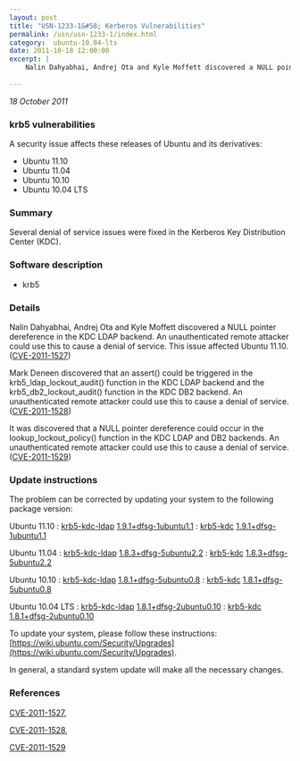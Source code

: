 ```yaml
---
layout: post
title: "USN-1233-1&#58; Kerberos Vulnerabilities"
permalink: /usn/usn-1233-1/index.html
category:  ubuntu-10.04-lts
date: 2011-10-18 12:00:00
excerpt: |
    Nalin Dahyabhai, Andrej Ota and Kyle Moffett discovered a NULL pointer dereference in the KDC LDAP backend. An unauthenticated remote attacker could use this to cause a denial of service. This issue affected Ubuntu 11.10. ([CVE-2011-1527](http://people.ubuntu.com/~ubuntu-security/cve/CVE-2011-1527))
    
--- 
```

 
 

*18 October 2011*

### krb5 vulnerabilities

A security issue affects these releases of Ubuntu and its derivatives:

* Ubuntu 11.10
* Ubuntu 11.04
* Ubuntu 10.10
* Ubuntu 10.04 LTS

### Summary

Several denial of service issues were fixed in the Kerberos Key Distribution Center (KDC).

### Software description

* krb5 

### Details

Nalin Dahyabhai, Andrej Ota and Kyle Moffett discovered a NULL pointer dereference in the KDC LDAP backend. An unauthenticated remote attacker could use this to cause a denial of service. This issue affected Ubuntu 11.10. ([CVE-2011-1527](http://people.ubuntu.com/~ubuntu-security/cve/CVE-2011-1527))

Mark Deneen discovered that an assert() could be triggered in the krb5_ldap_lockout_audit() function in the KDC LDAP backend and the krb5_db2_lockout_audit() function in the KDC DB2 backend. An unauthenticated remote attacker could use this to cause a denial of service. ([CVE-2011-1528](http://people.ubuntu.com/~ubuntu-security/cve/CVE-2011-1528))

It was discovered that a NULL pointer dereference could occur in the lookup_lockout_policy() function in the KDC LDAP and DB2 backends. An unauthenticated remote attacker could use this to cause a denial of service. ([CVE-2011-1529](http://people.ubuntu.com/~ubuntu-security/cve/CVE-2011-1529)) 

### Update instructions

The problem can be corrected by updating your system to the following package version:

Ubuntu 11.10
 : [krb5-kdc-ldap](https://launchpad.net/ubuntu/+source/krb5) <span> [1.9.1+dfsg-1ubuntu1.1](https://launchpad.net/ubuntu/+source/krb5/1.9.1+dfsg-1ubuntu1.1) </span> 
 : [krb5-kdc](https://launchpad.net/ubuntu/+source/krb5) <span> [1.9.1+dfsg-1ubuntu1.1](https://launchpad.net/ubuntu/+source/krb5/1.9.1+dfsg-1ubuntu1.1) </span> 

Ubuntu 11.04
 : [krb5-kdc-ldap](https://launchpad.net/ubuntu/+source/krb5) <span> [1.8.3+dfsg-5ubuntu2.2](https://launchpad.net/ubuntu/+source/krb5/1.8.3+dfsg-5ubuntu2.2) </span> 
 : [krb5-kdc](https://launchpad.net/ubuntu/+source/krb5) <span> [1.8.3+dfsg-5ubuntu2.2](https://launchpad.net/ubuntu/+source/krb5/1.8.3+dfsg-5ubuntu2.2) </span> 

Ubuntu 10.10
 : [krb5-kdc-ldap](https://launchpad.net/ubuntu/+source/krb5) <span> [1.8.1+dfsg-5ubuntu0.8](https://launchpad.net/ubuntu/+source/krb5/1.8.1+dfsg-5ubuntu0.8) </span> 
 : [krb5-kdc](https://launchpad.net/ubuntu/+source/krb5) <span> [1.8.1+dfsg-5ubuntu0.8](https://launchpad.net/ubuntu/+source/krb5/1.8.1+dfsg-5ubuntu0.8) </span> 

Ubuntu 10.04 LTS
 : [krb5-kdc-ldap](https://launchpad.net/ubuntu/+source/krb5) <span> [1.8.1+dfsg-2ubuntu0.10](https://launchpad.net/ubuntu/+source/krb5/1.8.1+dfsg-2ubuntu0.10) </span> 
 : [krb5-kdc](https://launchpad.net/ubuntu/+source/krb5) <span> [1.8.1+dfsg-2ubuntu0.10](https://launchpad.net/ubuntu/+source/krb5/1.8.1+dfsg-2ubuntu0.10) </span> 

To update your system, please follow these instructions: [https://wiki.ubuntu.com/Security/Upgrades](https://wiki.ubuntu.com/Security/Upgrades).

In general, a standard system update will make all the necessary changes. 

### References

 
 [CVE-2011-1527](http://people.ubuntu.com/~ubuntu-security/cve/CVE-2011-1527), 

 [CVE-2011-1528](http://people.ubuntu.com/~ubuntu-security/cve/CVE-2011-1528), 

 [CVE-2011-1529](http://people.ubuntu.com/~ubuntu-security/cve/CVE-2011-1529)
 

